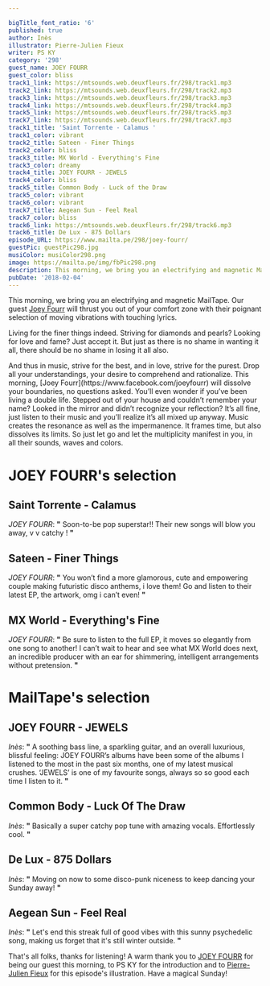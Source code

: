 ```yaml
---

bigTitle_font_ratio: '6'
published: true
author: Inès
illustrator: Pierre-Julien Fieux
writer: PS KY
category: '298'
guest_name: JOEY FOURR
guest_color: bliss
track1_link: https://mtsounds.web.deuxfleurs.fr/298/track1.mp3
track2_link: https://mtsounds.web.deuxfleurs.fr/298/track2.mp3
track3_link: https://mtsounds.web.deuxfleurs.fr/298/track3.mp3
track4_link: https://mtsounds.web.deuxfleurs.fr/298/track4.mp3
track5_link: https://mtsounds.web.deuxfleurs.fr/298/track5.mp3
track7_link: https://mtsounds.web.deuxfleurs.fr/298/track7.mp3
track1_title: 'Saint Torrente - Calamus '
track1_color: vibrant
track2_title: Sateen - Finer Things
track2_color: bliss
track3_title: MX World - Everything's Fine
track3_color: dreamy
track4_title: JOEY FOURR - JEWELS
track4_color: bliss
track5_title: Common Body - Luck of the Draw
track5_color: vibrant
track6_color: vibrant
track7_title: Aegean Sun - Feel Real
track7_color: bliss
track6_link: https://mtsounds.web.deuxfleurs.fr/298/track6.mp3
track6_title: De Lux - 875 Dollars
episode_URL: https://www.mailta.pe/298/joey-fourr/
guestPic: guestPic298.jpg
musiColor: musiColor298.png
image: https://mailta.pe/img/fbPic298.png
description: This morning, we bring you an electrifying and magnetic MailTape. Our guest Joey Fourr will thrust you out of your comfort zone with their poignant selection of moving vibrations with touching lyrics.
pubDate: '2018-02-04'
---
```

This morning, we bring you an electrifying and magnetic MailTape. Our guest [Joey Fourr](https://www.facebook.com/joeyfourr) will thrust you out of your comfort zone with their poignant selection of moving vibrations with touching lyrics.
<p>Living for the finer things indeed. Striving for diamonds and pearls? Looking for love and fame? Just accept it. But just as there is no shame in wanting it all, there should be no shame in losing it all also.
<p>And thus in music, strive for the best, and in love, strive for the purest. Drop all your understandings, your desire to comprehend and rationalize. This morning, [Joey Fourr](https://www.facebook.com/joeyfourr) will dissolve your boundaries, no questions asked. You’ll even wonder if you’ve been living a double life. Stepped out of your house and couldn’t remember your name? Looked in the mirror and didn’t recognize your reflection? It’s all fine, just listen to their music and you’ll realize it’s all mixed up anyway. Music creates the resonance as well as the impermanence. It frames time, but also dissolves its limits. So just let go and let the multiplicity manifest in you, in all their sounds, waves and colors.



# JOEY FOURR's selection

## Saint Torrente - Calamus
_JOEY FOURR_: **"** Soon-to-be pop superstar!! Their new songs will blow you away, v v catchy ! **"** 

## Sateen - Finer Things
_JOEY FOURR_: **"** You won’t find a more glamorous, cute and empowering couple making futuristic disco anthems, i love them! Go and listen to their latest EP, the artwork, omg i can’t even! **"** 

## MX World - Everything's Fine
_JOEY FOURR_: **"** Be sure to listen to the full EP, it moves so elegantly from one song to another! I can’t wait to hear and see what MX World does next, an incredible producer with an ear for shimmering, intelligent arrangements without pretension. **"** 


# MailTape's selection

## JOEY FOURR - JEWELS
_Inès_: **"** A soothing bass line, a sparkling guitar, and an overall luxurious, blissful feeling: JOEY FOURR’s albums have been some of the albums I listened to the most in the past six months, one of my latest musical crushes. ‘JEWELS’ is one of my favourite songs, always so so good each time I listen to it. **"** 

## Common Body - Luck Of The Draw
_Inès_: **"** Basically a super catchy pop tune with amazing vocals. Effortlessly cool. **"** 

## De Lux - 875 Dollars
_Inès_: **"** Moving on now to some disco-punk niceness to keep dancing your Sunday away! **"** 

## Aegean Sun - Feel Real
_Inès_: **"** Let's end this streak full of good vibes with this sunny psychedelic song, making us forget that it's still winter outside. **"** 

That's all folks, thanks for listening! A warm thank you to [JOEY FOURR](https://www.facebook.com/JOEYFOURR/) for being our guest this morning, to PS KY for the introduction and to [Pierre-Julien Fieux](http://www.pierrejulienfieux.com/) for this episode's illustration. Have a magical Sunday!
